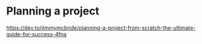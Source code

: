 # Planning a project
https://dev.to/jimmymcbride/planning-a-project-from-scratch-the-ultimate-guide-for-success-4fna
